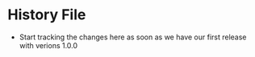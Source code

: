 History File
==================
  * Start tracking the changes here as soon as we have our first release with verions 1.0.0